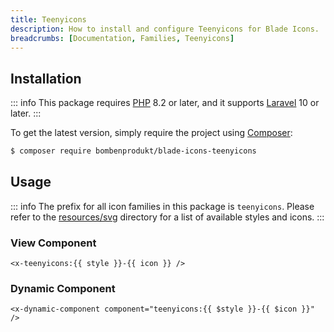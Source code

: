 ```yaml
---
title: Teenyicons
description: How to install and configure Teenyicons for Blade Icons.
breadcrumbs: [Documentation, Families, Teenyicons]
---
```


## Installation

::: info
This package requires [PHP](https://www.php.net/) 8.2 or later, and it supports [Laravel](https://laravel.com/) 10 or later.
:::

To get the latest version, simply require the project using [Composer](https://getcomposer.org/):

```bash
$ composer require bombenprodukt/blade-icons-teenyicons
```

## Usage

::: info
The prefix for all icon families in this package is `teenyicons`. Please refer to the [resources/svg](https://github.com/BombenProdukt/blade-icons-teenyicons/tree/main/resources/svg) directory for a list of available styles and icons.
:::

### View Component

```blade
<x-teenyicons:{{ style }}-{{ icon }} />
```

### Dynamic Component

```blade
<x-dynamic-component component="teenyicons:{{ $style }}-{{ $icon }}" />
```
